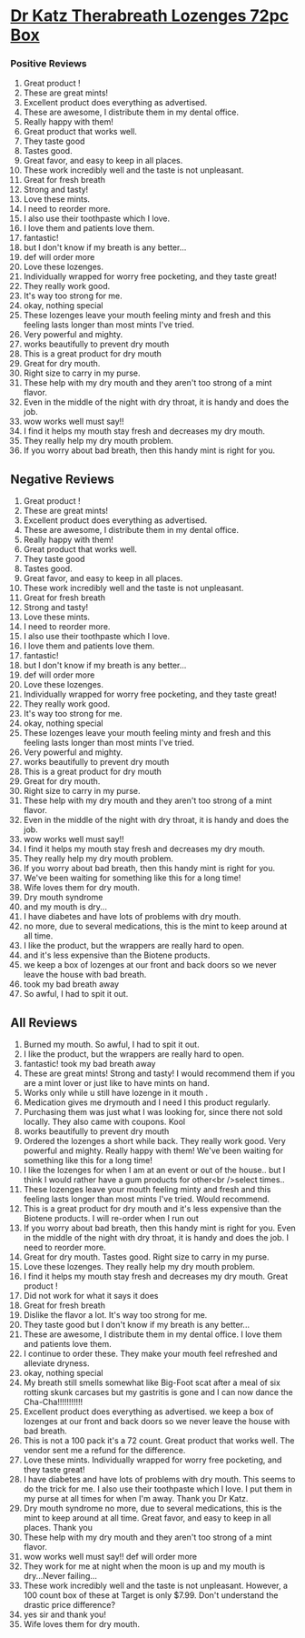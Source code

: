 # [Dr Katz Therabreath Lozenges 72pc Box](https://products.checkmycream.com/products/Dr-Katz-Therabreath-Lozenges-72pc-Box.html)

### Positive Reviews

<ol>
      <li>Great product !</li>
      <li>These are great mints!</li>
      <li>Excellent product does everything as advertised.</li>
      <li>These are awesome, I distribute them in my dental office.  </li>
      <li>Really happy with them!  </li>
      <li>Great product that works well.</li>
      <li>They taste good</li>
      <li>Tastes good.  </li>
      <li>Great favor, and easy to keep in all places.</li>
      <li>These work incredibly well and the taste is not unpleasant.</li>
      <li>Great for fresh breath</li>
      <li>Strong and tasty!</li>
      <li>Love these mints.</li>
      <li>I need to reorder more.</li>
      <li>I also use their toothpaste which I love.</li>
      <li>I love them and patients love them.</li>
      <li>fantastic!  </li>
      <li>but I don&#x27;t know if my breath is any better...</li>
      <li>def will order more</li>
      <li>Love these lozenges.</li>
      <li>Individually wrapped for worry free pocketing, and they taste great!</li>
      <li>They really work good.  </li>
      <li>It&#x27;s way too strong for me.</li>
      <li>okay, nothing special</li>
      <li>These lozenges leave your mouth feeling minty and fresh and this feeling lasts longer than most mints I&#x27;ve tried.  </li>
      <li>Very powerful and mighty.  </li>
      <li>works beautifully to prevent dry mouth</li>
      <li>This is a great product for dry mouth</li>
      <li>Great for dry mouth.  </li>
      <li>Right size to carry in my purse.</li>
      <li>These help with my dry mouth and they aren&#x27;t too strong of a mint flavor.</li>
      <li>Even in the middle of the night with dry throat, it is handy and does the job.  </li>
      <li>wow works well must say!!</li>
      <li>I find it helps my mouth stay fresh and decreases my dry mouth.  </li>
      <li>They really help my dry mouth problem.</li>
      <li>If you worry about bad breath, then this handy mint is right for you.  </li>
</ol>


<h2>Negative Reviews</h2>
<ol>
<li> Great product !</li>
<li> These are great mints!</li>
<li> Excellent product does everything as advertised.</li>
<li> These are awesome, I distribute them in my dental office.  </li>
<li> Really happy with them!  </li>
<li> Great product that works well.</li>
<li> They taste good</li>
<li> Tastes good.  </li>
<li> Great favor, and easy to keep in all places.</li>
<li> These work incredibly well and the taste is not unpleasant.</li>
<li> Great for fresh breath</li>
<li> Strong and tasty!</li>
<li> Love these mints.</li>
<li> I need to reorder more.</li>
<li> I also use their toothpaste which I love.</li>
<li> I love them and patients love them.</li>
<li> fantastic!  </li>
<li> but I don&#x27;t know if my breath is any better...</li>
<li> def will order more</li>
<li> Love these lozenges.</li>
<li> Individually wrapped for worry free pocketing, and they taste great!</li>
<li> They really work good.  </li>
<li> It&#x27;s way too strong for me.</li>
<li> okay, nothing special</li>
<li> These lozenges leave your mouth feeling minty and fresh and this feeling lasts longer than most mints I&#x27;ve tried.  </li>
<li> Very powerful and mighty.  </li>
<li> works beautifully to prevent dry mouth</li>
<li> This is a great product for dry mouth</li>
<li> Great for dry mouth.  </li>
<li> Right size to carry in my purse.</li>
<li> These help with my dry mouth and they aren&#x27;t too strong of a mint flavor.</li>
<li> Even in the middle of the night with dry throat, it is handy and does the job.  </li>
<li> wow works well must say!!</li>
<li> I find it helps my mouth stay fresh and decreases my dry mouth.  </li>
<li> They really help my dry mouth problem.</li>
<li> If you worry about bad breath, then this handy mint is right for you.  </li>
<li> We&#x27;ve been waiting for something like this for a long time!</li>
<li> Wife loves them for dry mouth.</li>
<li> Dry mouth syndrome</li>
<li> and my mouth is dry...</li>
<li> I have diabetes and have lots of problems with dry mouth.</li>
<li> no more, due to several medications, this is the mint to keep around at all time.</li>
<li> I like the product, but the wrappers are really hard to open.</li>
<li> and it&#x27;s less expensive than the Biotene products.  </li>
<li> we keep a box of lozenges at our front and back doors so we never leave the house with bad breath.</li>
<li> took my bad breath away</li>
<li> So awful, I had to spit it out.</li>
</ol>

<h2>All Reviews</h2>

<ol>
    <li> Burned my mouth.  So awful, I had to spit it out.</li>
    <li> I like the product, but the wrappers are really hard to open.</li>
    <li> fantastic!  took my bad breath away</li>
    <li> These are great mints! Strong and tasty! I would recommend them if you are a mint lover or just like to have mints on hand.</li>
    <li> Works only while u still have lozenge in it mouth .</li>
    <li> Medication gives me drymouth and I need I this product regularly.</li>
    <li> Purchasing them was just what I was looking for, since there not sold locally. They also came with coupons. Kool</li>
    <li> works beautifully to prevent dry mouth</li>
    <li> Ordered the lozenges a short while back.  They really work good.  Very powerful and mighty.  Really happy with them!  We&#x27;ve been waiting for something like this for a long time!</li>
    <li> I like the lozenges for when I am at an event or out of the house.. but I think I would rather have a gum products for other&lt;br /&gt;select times..</li>
    <li> These lozenges leave your mouth feeling minty and fresh and this feeling lasts longer than most mints I&#x27;ve tried.  Would recommend.</li>
    <li> This is a great product for dry mouth and it&#x27;s less expensive than the Biotene products.  I will re-order when I run out</li>
    <li> If you worry about bad breath, then this handy mint is right for you.  Even in the middle of the night with dry throat, it is handy and does the job.  I need to reorder more.</li>
    <li> Great for dry mouth.  Tastes good.  Right size to carry in my purse.</li>
    <li> Love these lozenges. They really help my dry mouth problem.</li>
    <li> I find it helps my mouth stay fresh and decreases my dry mouth.  Great product !</li>
    <li> Did not work for what it says it does</li>
    <li> Great for fresh breath</li>
    <li> Dislike the flavor a lot.  It&#x27;s way too strong for me.</li>
    <li> They taste good but I don&#x27;t know if my breath is any better...</li>
    <li> These are awesome, I distribute them in my dental office.  I love them and patients love them.</li>
    <li> I continue to order these.  They make your mouth feel refreshed and alleviate dryness.</li>
    <li> okay, nothing special</li>
    <li> My breath still smells somewhat like Big-Foot scat after a meal of six rotting skunk carcases but my gastritis is gone and I can now dance the Cha-Cha!!!!!!!!!!!</li>
    <li> Excellent product does everything as advertised. we keep a box of lozenges at our front and back doors so we never leave the house with bad breath.</li>
    <li> This is not a 100 pack it&#x27;s a 72 count. Great product that works well. The vendor sent me a refund for the difference.</li>
    <li> Love these mints. Individually wrapped for worry free pocketing, and they taste great!</li>
    <li> I have diabetes and have lots of problems with dry mouth. This seems to do the trick for me. I also use their toothpaste which I love. I put them in my purse at all times for when I&#x27;m away. Thank you Dr Katz.</li>
    <li> Dry mouth syndrome no more, due to several medications, this is the mint to keep around at all time. Great favor, and easy to keep in all places. Thank you</li>
    <li> These help with my dry mouth and they aren&#x27;t too strong of a mint flavor.</li>
    <li> wow works well must say!! def will order more</li>
    <li> They work for  me at night when the moon is up and my mouth is dry...Never failing...</li>
    <li> These work incredibly well and the taste is not unpleasant. However, a 100 count box of these at Target is only $7.99. Don&#x27;t understand the drastic price difference?</li>
    <li> yes sir and thank you!</li>
    <li> Wife loves them for dry mouth.</li>
</ol>




